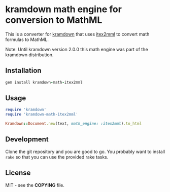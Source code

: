 # kramdown math engine for conversion to MathML

This is a converter for [kramdown](https://kramdown.gettalong.org) that uses
[itex2mml](https://golem.ph.utexas.edu/~distler/blog/itex2MML.html) to convert
math formulas to MathML.

Note: Until kramdown version 2.0.0 this math engine was part of the kramdown
distribution.


## Installation

~~~ruby
gem install kramdown-math-itex2mml
~~~


## Usage

~~~ruby
require 'kramdown'
require 'kramdown-math-itex2mml'

Kramdown::Document.new(text, math_engine: :itex2mml).to_html
~~~


## Development

Clone the git repository and you are good to go. You probably want to install
`rake` so that you can use the provided rake tasks.


## License

MIT - see the **COPYING** file.
